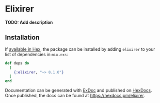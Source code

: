 # Elixirer

**TODO: Add description**

## Installation

If [available in Hex](https://hex.pm/docs/publish), the package can be installed
by adding `elixirer` to your list of dependencies in `mix.exs`:

```elixir
def deps do
  [
    {:elixirer, "~> 0.1.0"}
  ]
end
```

Documentation can be generated with [ExDoc](https://github.com/elixir-lang/ex_doc)
and published on [HexDocs](https://hexdocs.pm). Once published, the docs can
be found at <https://hexdocs.pm/elixirer>.

